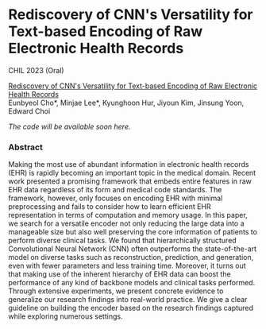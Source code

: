 # Rediscovery of CNN's Versatility for Text-based Encoding of Raw Electronic Health Records

CHIL 2023 (Oral)

[Rediscovery of CNN's Versatility for Text-based Encoding of Raw Electronic Health Records](https://arxiv.org/abs/2303.08290)  
Eunbyeol Cho*, Minjae Lee*, Kyunghoon Hur, Jiyoun Kim, Jinsung Yoon, Edward Choi  

<em>The code will be available soon here.</em>

### Abstract
Making the most use of abundant information in electronic health records (EHR) is rapidly becoming an important topic in the medical domain.
Recent work presented a promising framework that embeds entire features in raw EHR data regardless of its form and medical code standards.
The framework, however, only focuses on encoding EHR with minimal preprocessing and fails to consider how to learn efficient EHR representation in terms of computation and memory usage.
In this paper, we search for a versatile encoder not only reducing the large data into a manageable size but also well preserving the core information of patients to perform diverse clinical tasks. 
We found that hierarchically structured Convolutional Neural Network (CNN) often outperforms the state-of-the-art model on diverse tasks such as reconstruction, prediction, and generation, even with fewer parameters and less training time.
Moreover, it turns out that making use of the inherent hierarchy of EHR data can boost the performance of any kind of backbone models and clinical tasks performed.
Through extensive experiments, we present concrete evidence to generalize our research findings into real-world practice.
We give a clear guideline on building the encoder based on the research findings captured while exploring numerous settings.
